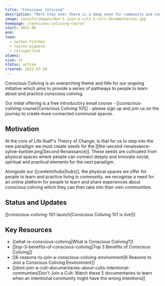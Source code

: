 ```yaml
---
title: "Conscious Coliving"
description: "More than ever there is a deep need for community and connection. Our Conscious Coliving project aims to bring knowledge about living consciously in community to everyone"
image: /assets/images/don't-join-a-cult-5-cult-documentaries.jpg
homepage: /conscious-coliving-course
start: 2022-05
end:
team:
  - nathen-fitchen
  - lauren-wigmore
  - rufuspollock
alumni:
size: xl
status: active
created: 2023-07-20
---
```


Conscious Coliving is an overarching theme and title for our ongoing initiative which aims to provide a series of pathways to people to learn about and practice conscious coliving. 

Our initial offering is a free introductory email course - [[conscious-coliving-course|Conscious Coliving 101]] - please sign up and join us on the journey to create more connected communal spaces. 
## Motivation

At the core of Life Itself's Theory of Change, is that for us to step into the new paradigm we must create seeds for the [[the-second-renaissance-sylvie-barbier.png|Second Renaissance]]. These seeds are cultivated from physical spaces where people can connect deeply and innovate social, spiritual and practical elements for the next paradigm. 

Alongside our [[content/hubs|hubs]], the physical spaces we offer for people to learn and practice living in community, we recognise a need for an online platform for people to learn and share experiences about conscious coliving which they can then take into their own communities.

## Status and Updates

[[conscious-coliving-101-launch|Conscious Coliving 101 is live!]]

## Key Resources 

- [[what-is-conscious-coliving|What is Conscious Coliving?]]
- [[top-3-benefits-of-conscious-coliving|Top 3 Benefits of Conscious Coliving]]
- [[6-reasons-to-join-a-conscious-coliving-environment|6 Reasons to Join a Conscious Coliving Environment]]
- [[dont-join-a-cult-documentaries-about-cults-intentional-communties|Don't Join a Cult: Watch these 5 documentaries to learn when an intentional community might have the wrong intentions]]
